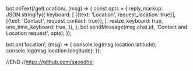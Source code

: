 bot.onText(/getLocation/, (msg) => {
  const opts = {
    reply_markup: JSON.stringify({
      keyboard: [
        [{text: 'Location', request_location: true}],
        [{text: 'Contact', request_contact: true}],
      ],
      resize_keyboard: true,
      one_time_keyboard: true,
    }),
  };
  bot.sendMessage(msg.chat.id, 'Contact and Location request', opts);
});

bot.on('location', (msg) => {
  console.log(msg.location.latitude);
  console.log(msg.location.longitude);
});

//END
//https://github.com/saeedhei
